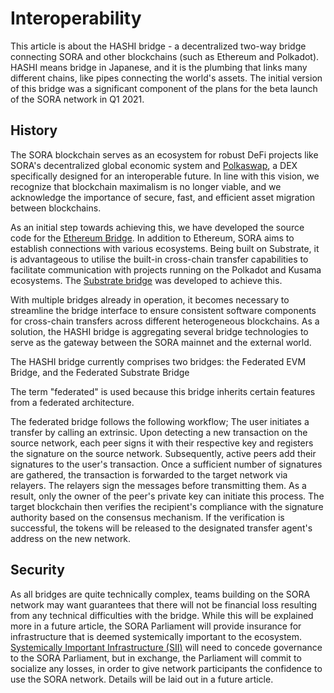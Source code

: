 # Interoperability

This article is about the HASHI bridge - a decentralized two-way bridge connecting SORA and other blockchains (such as Ethereum and Polkadot). HASHI means bridge in Japanese, and it is the plumbing that links many different chains, like pipes connecting the world's assets. The initial version of this bridge was a significant component of the plans for the beta launch of the SORA network in Q1 2021.

## History

The SORA blockchain serves as an ecosystem for robust DeFi projects like SORA's decentralized global economic system and [Polkaswap](./polkaswap), a DEX specifically designed for an interoperable future. In line with this vision, we recognize that blockchain maximalism is no longer viable, and we acknowledge the importance of secure, fast, and efficient asset migration between blockchains.

As an initial step towards achieving this, we have developed the source code for the [Ethereum Bridge](./hashi). In addition to Ethereum, SORA aims to establish connections with various ecosystems. Being built on Substrate, it is advantageous to utilise the built-in cross-chain transfer capabilities to facilitate communication with projects running on the Polkadot and Kusama ecosystems. The [Substrate bridge](./substrate-bridge) was developed to achieve this.

With multiple bridges already in operation, it becomes necessary to streamline the bridge interface to ensure consistent software components for cross-chain transfers across different heterogeneous blockchains. 
As a solution, the HASHI bridge is aggregating several bridge technologies to serve as the gateway between the SORA mainnet and the external world. 

The HASHI bridge currently comprises two bridges: the Federated EVM Bridge, and the Federated Substrate Bridge

The term "federated" is used because this bridge inherits certain features from a federated architecture.

The federated bridge follows the following workflow; The user initiates a transfer by calling an extrinsic. Upon detecting a new transaction on the source network, each peer signs it with their respective key and registers the signature on the source network. Subsequently, active peers add their signatures to the user's transaction. Once a sufficient number of signatures are gathered, the transaction is forwarded to the target network via relayers. The relayers sign the messages before transmitting them. As a result, only the owner of the peer's private key can initiate this process. The target blockchain then verifies the recipient's compliance with the signature authority based on the consensus mechanism. If the verification is successful, the tokens will be released to the designated transfer agent's address on the new network.

## Security

As all bridges are quite technically complex, teams building on the SORA network may want guarantees that there will not be financial loss resulting from any technical difficulties with the bridge. While this will be explained more in a future article, the SORA Parliament will provide insurance for infrastructure that is deemed systemically important to the ecosystem. [Systemically Important Infrastructure (SII)](./social-insurance) will need to concede governance to the SORA Parliament, but in exchange, the Parliament will commit to socialize any losses, in order to give network participants the confidence to use the SORA network. Details will be laid out in a future article.
